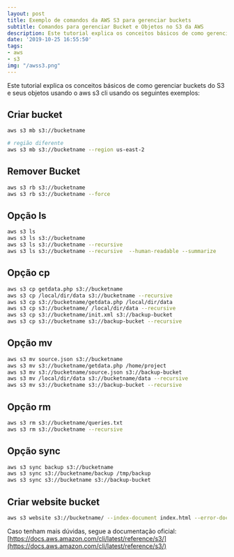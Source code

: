 ```yaml
---
layout: post
title: Exemplo de comandos da AWS S3 para gerenciar buckets
subtitle: Comandos para gerenciar Bucket e Objetos no S3 da AWS
description: Este tutorial explica os conceitos básicos de como gerenciar buckets do S3 e seus objetos usando o aws s3 cli usando os seguintes exemplos
date: '2019-10-25 16:55:50'
tags:
- aws
- s3
img: "/awss3.png"
---
```


Este tutorial explica os conceitos básicos de como gerenciar buckets do S3 e seus objetos usando o aws s3 cli usando os seguintes exemplos:

## Criar bucket

```bash
aws s3 mb s3://bucketname

# região diferente
aws s3 mb s3://bucketname --region us-east-2
```

## Remover Bucket

```bash
aws s3 rb s3://bucketname
aws s3 rb s3://bucketname --force
```

## Opção ls

```bash
aws s3 ls
aws s3 ls s3://bucketname
aws s3 ls s3://bucketname --recursive
aws s3 ls s3://bucketname --recursive  --human-readable --summarize
```

## Opção cp

```bash
aws s3 cp getdata.php s3://bucketname
aws s3 cp /local/dir/data s3://bucketname --recursive
aws s3 cp s3://bucketname/getdata.php /local/dir/data
aws s3 cp s3://bucketname/ /local/dir/data --recursive
aws s3 cp s3://bucketname/init.xml s3://backup-bucket
aws s3 cp s3://bucketname s3://backup-bucket --recursive
```

## Opção mv

```bash
aws s3 mv source.json s3://bucketname
aws s3 mv s3://bucketname/getdata.php /home/project
aws s3 mv s3://bucketname/source.json s3://backup-bucket
aws s3 mv /local/dir/data s3://bucketname/data --recursive
aws s3 mv s3://bucketname s3://backup-bucket --recursive
```

## Opção rm

```bash
aws s3 rm s3://bucketname/queries.txt
aws s3 rm s3://bucketname --recursive
```

## Opção sync

```bash
aws s3 sync backup s3://bucketname
aws s3 sync s3://bucketname/backup /tmp/backup
aws s3 sync s3://bucketname s3://backup-bucket
```

## Criar website bucket

```bash
aws s3 website s3://bucketname/ --index-document index.html --error-document error.html
```

Caso tenham mais dúvidas, segue a documentação oficial: [https://docs.aws.amazon.com/cli/latest/reference/s3/](https://docs.aws.amazon.com/cli/latest/reference/s3/)
